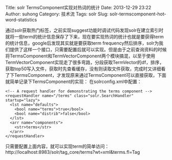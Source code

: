 Title: solr TermsComponent实现对热词的统计
Date: 2013-12-29 23:22
Author: suhong
Category: 技术流
Tags: solr
Slug: solr-termscomponent-hot-word-statistics


通过solr获取热门标签，之前实现suggest功能时调试代码发现solr在建立索引时就将一些term的统计信息保存了下来，现在要实现热词的统计也就是要获得term的统计信息，google后发现其实就是要获取term
frequency然后排序，solr为我们提供了这样一个接口，只需要配置后就可以实现。但是由于之前查询资料的时候将TermsComponent和TermVectorComponent两个模块搞混，以至于使用TermVectorComponent实现走了很多弯路，分段获取TermVector的df，排序，获取top50写入文件，获取时先查看缓存，没有则读取文件获取，完成时又详细看了下TermsComponent，才发现原来通过TermsComponent可以直接获取，下面就简单记录下TermsComponent的实现：
在solrconfig.xml中配置：

~~~~ {.html}
<!-- A request handler for demonstrating the terms component -->
<requestHandler name="/terms" class="solr.SearchHandler" startup="lazy">
  <lst name="defaults">
    <bool name="terms">true</bool>
    <bool name="distrib">false</bool>
  </lst>
  <arr name="components">
    <str>terms</str>
  </arr>
</requestHandler>
~~~~

只需要配置上面内容，就可以实现term的简单访问：
http://localhost:8983/solr/tag\_core/terms?wt=xml&terms.fl=Tag
